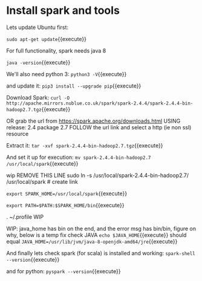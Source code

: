 # Install spark and tools

Lets update Ubuntu first:

`sudo apt-get update`{{execute}}

For full functionality, spark needs java 8

`java -version`{{execute}}

We'll also need python 3:
`python3 -V`{{execute}}

and update it:
`pip3 install --upgrade pip`{{execute}}


Download Spark:
`curl -O http://apache.mirrors.nublue.co.uk/spark/spark-2.4.4/spark-2.4.4-bin-hadoop2.7.tgz`{{execute}}

OR grab the url from https://spark.apache.org/downloads.html
USING  release: 2.4
      package 2.7
FOLLOW the url link and select a http (ie non ssl) resource

Extract it:
`tar -xvf spark-2.4.4-bin-hadoop2.7.tgz`{{execute}}

And set it up for execution:
`mv spark-2.4.4-bin-hadoop2.7 /usr/local/spark`{{execute}} 

wip REMOVE THIS LINE sudo ln -s /usr/local/spark-2.4.4-bin-hadoop2.7/ /usr/local/spark   # create link

`export SPARK_HOME=/usr/local/spark`{{execute}}

`export PATH=$PATH:$SPARK_HOME/bin`{{execute}}

. ~/.profile  WIP

WIP: java_home has bin on the end, and the error msg has bin/bin, figure on why, below is  a temp fix
check JAVA
`echo $JAVA_HOME`{{execute}}
should equal
`JAVA_HOME=/usr/lib/jvm/java-8-openjdk-amd64/jre`{{execute}}

And finally lets check spark (for scala) is installed and working:
`spark-shell --version`{{execute}} 

and for python:
`pyspark --version`{{execute}}

